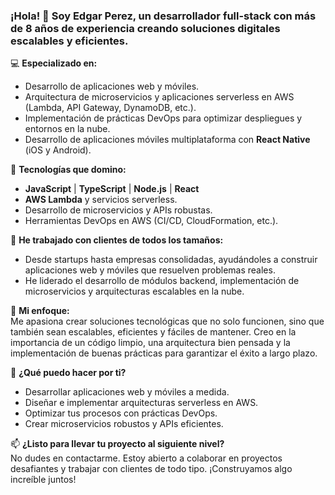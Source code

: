 ### ¡Hola! 👋 Soy Edgar Perez, un desarrollador full-stack con más de 8 años de experiencia creando soluciones digitales escalables y eficientes.

💻 **Especializado en:**  
- Desarrollo de aplicaciones web y móviles.  
- Arquitectura de microservicios y aplicaciones serverless en AWS (Lambda, API Gateway, DynamoDB, etc.).  
- Implementación de prácticas DevOps para optimizar despliegues y entornos en la nube.  
- Desarrollo de aplicaciones móviles multiplataforma con **React Native** (iOS y Android).  

🚀 **Tecnologías que domino:**  
- **JavaScript** | **TypeScript** | **Node.js** | **React**  
- **AWS Lambda** y servicios serverless.  
- Desarrollo de microservicios y APIs robustas.  
- Herramientas DevOps en AWS (CI/CD, CloudFormation, etc.).  

📱 **He trabajado con clientes de todos los tamaños:**  
- Desde startups hasta empresas consolidadas, ayudándoles a construir aplicaciones web y móviles que resuelven problemas reales.  
- He liderado el desarrollo de módulos backend, implementación de microservicios y arquitecturas escalables en la nube.  

🌟 **Mi enfoque:**  
Me apasiona crear soluciones tecnológicas que no solo funcionen, sino que también sean escalables, eficientes y fáciles de mantener. Creo en la importancia de un código limpio, una arquitectura bien pensada y la implementación de buenas prácticas para garantizar el éxito a largo plazo.  

🔧 **¿Qué puedo hacer por ti?**  
- Desarrollar aplicaciones web y móviles a medida.  
- Diseñar e implementar arquitecturas serverless en AWS.  
- Optimizar tus procesos con prácticas DevOps.  
- Crear microservicios robustos y APIs eficientes.  

📫 **¿Listo para llevar tu proyecto al siguiente nivel?**  
No dudes en contactarme. Estoy abierto a colaborar en proyectos desafiantes y trabajar con clientes de todo tipo. ¡Construyamos algo increíble juntos!  